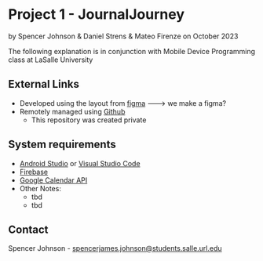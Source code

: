 # Project 1 - JournalJourney
by Spencer Johnson & Daniel Strens & Mateo Firenze
on October 2023

The following explanation is in conjunction with Mobile Device Programming class at LaSalle University

## External Links

* Developed using the layout from [figma](https://www.figma.com) ---> we make a figma?
* Remotely managed using [Github](https://github.com/papasj19/JournalJourney)
    * This repository was created private

## System requirements

* [Android Studio](https://developer.android.com/studio) or [Visual Studio Code](https://code.visualstudio.com)
* [Firebase](https://firebase.google.com)
* [Google Calendar API](https://developers.google.com/calendar/api/v3/reference)
* Other Notes:
    * tbd
    * tbd

## Contact

Spencer Johnson - spencerjames.johnson@students.salle.url.edu 
